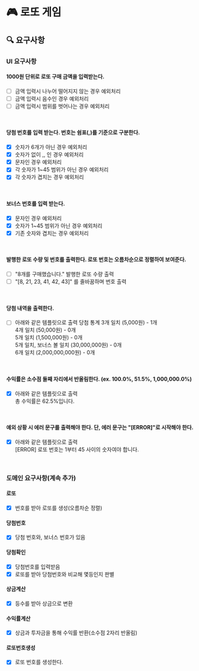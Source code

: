 # 🎮 로또 게임
## 🔍 요구사항
### UI 요구사항
#### 1000원 단위로 로또 구매 금액을 입력받는다.
- [ ] 금액 입력시 나누어 떨어지지 않는 경우 예외처리
- [ ] 금액 입력시 음수인 경우 예외처리
- [ ] 금액 입력시 범위를 벗어나는 경우 예외처리

<br> 

#### 당첨 번호를 입력 받는다. 번호는 쉼표(,)를 기준으로 구분한다.
- [x] 숫자가 6개가 아닌 경우 예외처리
- [x] 숫자가 없이 ,, 인 경우 예외처리
- [x] 문자인 경우 예외처리
- [x] 각 숫자가 1~45 범위가 아닌 경우 예외처리
- [x] 각 숫자가 겹치는 경우 예외처리

<br> 

#### 보너스 번호를 입력 받는다.
- [x] 문자인 경우 예외처리
- [x] 숫자가 1~45 범위가 아닌 경우 예외처리
- [x] 기존 숫자와 겹치는 경우 예외처리

<br> 

#### 발행한 로또 수량 및 번호를 출력한다. 로또 번호는 오름차순으로 정렬하여 보여준다.
- [ ] "8개를 구매했습니다." 발행한 로또 수량 출력
- [ ] "[8, 21, 23, 41, 42, 43]" 를 줄바꿈하며 번호 출력

<br> 

#### 당첨 내역을 출력한다.
- [ ] 아래와 같은 템플릿으로 출력
  당첨 통계
3개 일치 (5,000원) - 1개 <br>
4개 일치 (50,000원) - 0개 <br>
5개 일치 (1,500,000원) - 0개 <br>
5개 일치, 보너스 볼 일치 (30,000,000원) - 0개 <br>
6개 일치 (2,000,000,000원) - 0개

<br> 

#### 수익률은 소수점 둘째 자리에서 반올림한다. (ex. 100.0%, 51.5%, 1,000,000.0%)
 - [x] 아래와 같은 템플릿으로 출력 <br>
  총 수익률은 62.5%입니다.

<br> 

#### 예외 상황 시 에러 문구를 출력해야 한다. 단, 에러 문구는 "[ERROR]"로 시작해야 한다.
- [x] 아래와 같은 템플릿으로 출력 <br>
  [ERROR] 로또 번호는 1부터 45 사이의 숫자여야 합니다.

<br>

### 도메인 요구사항(계속 추가) 

#### 로또
 - [x] 번호를 받아 로또를 생성(오름차순 정렬)

#### 당첨번호 
 - [x] 당첨 번호와, 보너스 번호가 있음

#### 당첨확인
 - [x] 당첨번호를 입력받음
 - [x] 로또를 받아 당첨번호와 비교해 몇등인지 판별

#### 상금계산
 - [x] 등수를 받아 상금으로 변환

#### 수익률계산
 - [x] 상금과 투자금을 통해 수익률 반환(소수점 2자리 반올림)

#### 로또번호생성
 - [x] 로또 번호를 생성한다.
